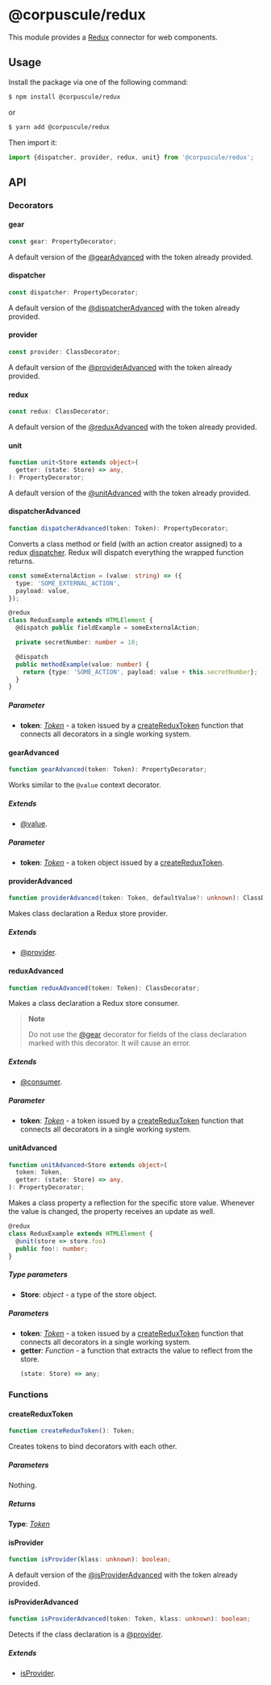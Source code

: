 # @corpuscule/redux

This module provides a [Redux](https://redux.js.org/) connector for web
components.

## Usage

Install the package via one of the following command:

```bash
$ npm install @corpuscule/redux
```

or

```bash
$ yarn add @corpuscule/redux
```

Then import it:

```typescript
import {dispatcher, provider, redux, unit} from '@corpuscule/redux';
```

## API

### Decorators

#### gear

```typescript
const gear: PropertyDecorator;
```

A default version of the [@gearAdvanced](#gearadvanced) with the token already
provided.

#### dispatcher

```typescript
const dispatcher: PropertyDecorator;
```

A default version of the [@dispatcherAdvanced](#dispatcheradvanced) with the
token already provided.

#### provider

```typescript
const provider: ClassDecorator;
```

A default version of the [@providerAdvanced](#provideradvanced) with the token
already provided.

#### redux

```typescript
const redux: ClassDecorator;
```

A default version of the [@reduxAdvanced](#reduxadvanced) with the token already
provided.

#### unit

```typescript
function unit<Store extends object>(
  getter: (state: Store) => any,
): PropertyDecorator;
```

A default version of the [@unitAdvanced](#unitadvanced) with the token already
provided.

#### dispatcherAdvanced

```typescript
function dispatcherAdvanced(token: Token): PropertyDecorator;
```

Converts a class method or field (with an action creator assigned) to a redux
[dispatcher](https://redux.js.org/api/store#dispatch). Redux will dispatch
everything the wrapped function returns.

```typescript
const someExternalAction = (value: string) => ({
  type: 'SOME_EXTERNAL_ACTION',
  payload: value,
});

@redux
class ReduxExample extends HTMLElement {
  @dispatch public fieldExample = someExternalAction;

  private secretNumber: number = 10;

  @dispatch
  public methodExample(value: number) {
    return {type: 'SOME_ACTION', payload: value + this.secretNumber};
  }
}
```

##### Parameter

- **token**: _[Token](../../utils/docs/tokenRegistry.md#token)_ - a token issued
  by a [createReduxToken](#createreduxtoken) function that connects all decorators
  in a single working system.

#### gearAdvanced

```typescript
function gearAdvanced(token: Token): PropertyDecorator;
```

Works similar to the `@value` context decorator.

##### Extends

- [@value](../../context/docs/index.md#value).

##### Parameter

- **token**: _[Token](../../utils/docs/tokenRegistry.md#token)_ - a token object
  issued by a [createReduxToken](#createreduxtoken).

#### providerAdvanced

```typescript
function providerAdvanced(token: Token, defaultValue?: unknown): ClassDecorator;
```

Makes class declaration a Redux store provider.

##### Extends

- [@provider](../../context/docs/index.md#provider).

#### reduxAdvanced

```typescript
function reduxAdvanced(token: Token): ClassDecorator;
```

Makes a class declaration a Redux store consumer.

> **Note**
>
> Do not use the [@gear](#gearadvanced) decorator for fields of the class
> declaration marked with this decorator. It will cause an error.

##### Extends

- [@consumer](../../context/docs/index.md#consumer).

##### Parameter

- **token**: _[Token](../../utils/docs/tokenRegistry.md#token)_ - a token issued
  by a [createReduxToken](#createreduxtoken) function that connects all
  decorators in a single working system.

#### unitAdvanced

```typescript
function unitAdvanced<Store extends object>(
  token: Token,
  getter: (state: Store) => any,
): PropertyDecorator;
```

Makes a class property a reflection for the specific store value. Whenever the
value is changed, the property receives an update as well.

```typescript
@redux
class ReduxExample extends HTMLElement {
  @unit(store => store.foo)
  public foo!: number;
}
```

##### Type parameters

- **Store**: _object_ - a type of the store object.

##### Parameters

- **token**: _[Token](../../utils/docs/tokenRegistry.md#token)_ - a token issued
  by a [createReduxToken](#createreduxtoken) function that connects all
  decorators in a single working system.
- **getter**: _Function_ - a function that extracts the value to reflect from
  the store.
  ```typescript
  (state: Store) => any;
  ```

### Functions

#### createReduxToken

```typescript
function createReduxToken(): Token;
```

Creates tokens to bind decorators with each other.

##### Parameters

Nothing.

##### Returns

**Type**: _[Token](../../utils/docs/tokenRegistry.md#token)_

#### isProvider

```typescript
function isProvider(klass: unknown): boolean;
```

A default version of the [@isProviderAdvanced](#isprovideradvanced) with the
token already provided.

#### isProviderAdvanced

```typescript
function isProviderAdvanced(token: Token, klass: unknown): boolean;
```

Detects if the class declaration is a [@provider](#provideradvanced).

##### Extends

- [isProvider](../../context/docs/index.md#isprovider).
